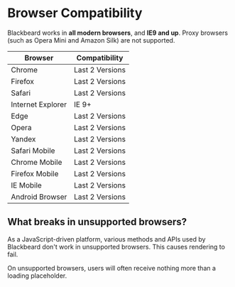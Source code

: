 # Browser Compatibility

Blackbeard works in **all modern browsers**, and **IE9 and up**. Proxy browsers (such as Opera Mini and Amazon Silk) are not supported.

| Browser           | Compatibility    |
| ----------------- | ---------------- |
| Chrome            | Last 2 Versions  |
| Firefox           | Last 2 Versions  |
| Safari            | Last 2 Versions  |
| Internet Explorer | IE 9+            |
| Edge              | Last 2 Versions  |
| Opera             | Last 2 Versions  |
| Yandex            | Last 2 Versions  |
| Safari Mobile     | Last 2 Versions  |
| Chrome Mobile     | Last 2 Versions  |
| Firefox Mobile    | Last 2 Versions  |
| IE Mobile         | Last 2 Versions  |
| Android Browser   | Last 2 Versions  |

## What breaks in unsupported browsers?

As a JavaScript-driven platform, various methods and APIs used by Blackbeard don't work in unsupported browsers. This causes rendering to fail.

On unsupported browsers, users will often receive nothing more than a loading placeholder.